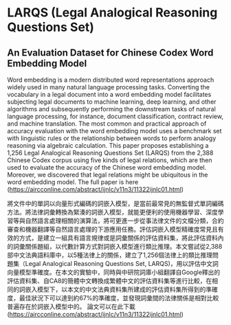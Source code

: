 # LARQS (Legal Analogical Reasoning Questions Set)
## An Evaluation Dataset for Chinese Codex Word Embedding Model 
Word embedding is a modern distributed word representations approach widely used in many natural language processing tasks. Converting the vocabulary in a legal document into a word embedding model facilitates subjecting legal documents to machine learning, deep learning, and other algorithms and subsequently performing the downstream tasks of natural language processing, for instance, document classification, contract review, and machine translation. The most common and practical approach of accuracy evaluation with the word embedding model uses a benchmark set with linguistic rules or the relationship between words to perform analogy reasoning via algebraic calculation. This paper proposes establishing a 1,256 Legal Analogical Reasoning Questions Set (LARQS) from the 2,388 Chinese Codex corpus using five kinds of legal relations, which are then used to evaluate the accuracy of the Chinese word embedding model. Moreover, we discovered that legal relations might be ubiquitous in the word embedding model.
The full paper is here (https://aircconline.com/abstract/ijnlc/v11n3/11322ijnlc01.html)

將文件中的單詞以向量形式編碼的詞嵌入模型，是當前最常見的無監督式單詞編碼方法。將法律詞彙轉換為緊湊的詞嵌入模型，就能更便利的使用機器學習、深度學習等與自然語言處理相關的演算法，將可更進一步從事法律文件的文檔分類，合約審查和機器翻譯等自然語言處理的下游應用任務。評估詞嵌入模型精確度常見且有效的方式，是建立一組具有語言規律或是詞彙關係的評估資料集，將此評估資料內的詞彙關係題組，以代數計算方式對詞嵌入模型進行類比推理。本文嘗試從2,388部中文法典語料庫中，以5種法律上的關係，建立了1,256個法律上的類比推理問題集（Legal Analogical Reasoning Questions Set, LARQS)，用以評估中文詞向量模型準確度。在本文的實驗中，同時與中研院詞庫小組翻譯自Google釋出的評估資料集、自CA8的簡體中文轉換成繁體中文的評估資料集等進行比較，在相同的詞嵌入模型下，以本文的中文法典資料集所建成的評估資料集所得到的準確度，最佳狀況下可以達到約67%的準確度，並發現詞彙間的法律關係是相對比較普遍存在於詞嵌入模型中的。
論文可以在此下載 (https://aircconline.com/abstract/ijnlc/v11n3/11322ijnlc01.html)
